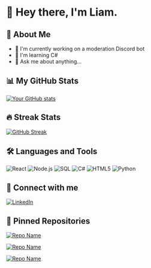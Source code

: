 # 👋 Hey there, I'm Liam.
## 🚀 About Me
- 🔭 I'm currently working on a moderation Discord bot
- 🌱 I'm learning C#
- 💬 Ask me about anything...

## 📊 My GitHub Stats

[![Your GitHub stats](https://github-readme-stats.vercel.app/api?username=Liam5305&show_icons=true&theme=radical)](https://github.com/anuraghazra/github-readme-stats)

## 🔥 Streak Stats

[![GitHub Streak](https://github-readme-streak-stats.herokuapp.com/?user=Liam5305&theme=radical)](https://git.io/streak-stats)

## 🛠️ Languages and Tools

![React](https://img.shields.io/badge/React-20232A?style=for-the-badge&logo=react&logoColor=61DAFB)
![Node.js](https://img.shields.io/badge/Node.js-43853D?style=for-the-badge&logo=node.js&logoColor=white)
![SQL](https://img.shields.io/badge/SQL-4479A1?style=for-the-badge&logo=mysql&logoColor=white)
![C#](https://img.shields.io/badge/C%23-239120?style=for-the-badge&logo=c-sharp&logoColor=white)
![HTML5](https://img.shields.io/badge/HTML5-E34F26?style=for-the-badge&logo=html5&logoColor=white)
![Python](https://img.shields.io/badge/Python-3776AB?style=for-the-badge&logo=python&logoColor=white)

## 🔗 Connect with me
[![LinkedIn](https://img.shields.io/badge/LinkedIn-0077B5?style=for-the-badge&logo=linkedin&logoColor=white)]([Your_LinkedIn_URL](https://www.linkedin.com/in/liam-rutherford-54b9b3178/))


## 📌 Pinned Repositories
[![Repo Name](https://github-readme-stats.vercel.app/api/pin/?username=Liam5305&repo=Banking-Application_C-_Project&theme=radical)]([https://github.com/YOUR_USERNAME/REPO_NAME](https://github.com/Liam5305/Banking-Application_C-_Project))

[![Repo Name](https://github-readme-stats.vercel.app/api/pin/?username=Liam5305&repo=MechanicPortal&theme=radical)](https://github.com/Liam5305/MechanicPortal)

[![Repo Name](https://github-readme-stats.vercel.app/api/pin/?username=Liam5305&repo=one3media_site&theme=radical)](https://github.com/Liam5305/one3media_site)
